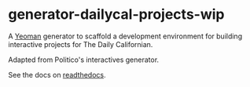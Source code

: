 # generator-dailycal-projects-wip

A [Yeoman](http://yeoman.io) generator to scaffold a development environment for building interactive projects for The Daily Californian.

Adapted from Politico's interactives generator.

See the docs on [readthedocs](http://generator-politico-interactives.readthedocs.io/en/latest/).
